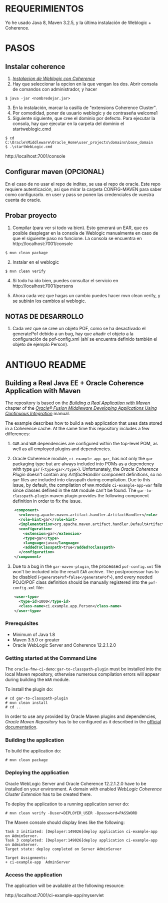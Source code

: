 # REQUERIMIENTOS
Yo he usado Java 8, Maven 3.2.5, y la última instalación de Weblogic + Coherence.

# PASOS

## Instalar coherence

1. [_Instalacion de Weblogic con Coherence_][instalacion-coherence]
2. Hay que seleccionar la opcion en la que vengan los dos. Abrir consola de comandos con administrador, y hacer 
```
$ java -jar <nombredejar.jar>
```
3. En la instalación, marcar la casilla de "extensions Coherence Cluster".
4. Por comodidad, poner de usuario weblogic y de contraseña welcome1
5. Siguiente siguiente, que cree el dominio por defecto. Para ejecutar la consola, hay que ejecutar en la carpeta del dominio el startweblogic.cmd
```
$ cd C:\Oracle\Middleware\Oracle_Home\user_projects\domains\base_domain
$ .\startWebLogic.cmd
```
http://localhost:7001/console
    
## Configurar maven (OPCIONAL)
En el caso de no usar el repo de inditex, se usa el repo de oracle. Este repo requiere autenticación, así que mirar la carpeta CONFIG-MAVEN para saber como configurarlo. en user y pass se ponen las credenciales de vuestra cuenta de oracle.

## Probar proyecto


1. Compilar (para ver si todo va bien). Esto generará un EAR, que es posible desplegar en la consola de Weblogic manualmente en caso de que el siguiente paso no funcione. La consola se encuentra en http://localhost:7001/console

```
$ mvn clean package
```

2. Instalar en el weblogic

```
$ mvn clean verify
```

4. Si todo ha ido bien, puedes consultar el servicio en http://localhost:7001/persons

5. Ahora cada vez que hagas un cambio puedes hacer mvn clean verify, y se subirán los cambios al weblogic.

## NOTAS DE DESARROLLO
1. Cada vez que se cree un objeto POF, como se ha desactivado el generatePof debido a un bug, hay que añadir el objeto a la configuración de pof-config.xml (ahí se encuentra definido también el objeto de ejemplo Person).

# ANTIGUO README

## Building a Real Java EE + Oracle Coherence Application with Maven

The repository is based on the 
[_Building a Real Application with Maven_][real-application-chapter] chapter of the 
[_Oracle® Fusion Middleware Developing Applications Using Continuous Integration_][ci-manual] manual.

The example describes how to build a web application that uses data stored in a Coherence cache. At the same time this repository 
includes a few differences:

1. `GAR` and `WAR` dependencies are configured within the top-level POM, as well as all employed plugins and dependencies. 

2. Oracle Coherence module, `ci-example-app-gar`, has not only the `gar` packaging type but are always included into POMs as 
a dependency with type `gar` (`<type>gar</type>`). Unfortunately, the _Oracle Coherence Plugin_ doesn't contain any 
_ArtifactHandler_ component definitions, so no `gar` files are included into classpath during compilation. Due to this issue, 
by default, the compilation of `WAR` module `ci-example-app-war` fails since classes defined in the `GAR` module can't be found. 
The `gar-to-classpath-plugin` maven plugin provides the following component definition in order to fix the issue.

```xml
    <component>
      <role>org.apache.maven.artifact.handler.ArtifactHandler</role>
      <role-hint>gar</role-hint>
      <implementation>org.apache.maven.artifact.handler.DefaultArtifactHandler</implementation>
      <configuration>
        <extension>gar</extension>
        <type>gar</type>
        <language>java</language>
        <addedToClasspath>true</addedToClasspath>
      </configuration>
    </component>
```

3. Due to a bug in the `gar-maven-plugin`, the processed `pof-config.xml` file won't be included into the result `EAR` archive. 
The postprocessor has to be disabled (`<generatePof>false</generatePof>`), and every needed POJO/POF class definition should 
be manually registered into the `pof-config.xml` file:

```xml
    <user-type>
      <type-id>1000</type-id>
      <class-name>ci.example.app.Person</class-name>
    </user-type>
```

### Prerequisites

- Minimum of Java 1.8
- Maven 3.5.0 or greater
- Oracle WebLogic Server and Coherence 12.2.1.2.0

### Getting started at the Command Line

The `oracle-fmw-ci-demo:gar-to-classpath-plugin` must be installed into the local Maven repository, otherwise numerous compilation 
errors will appear during building the `WAR` module.

To install the plugin do:

```
# cd gar-to-classpath-plugin
# mvn clean install
# cd ..
```

In order to use any provided by Oracle Maven plugins and dependencies, _Oracle Maven Repository_ has to be configured
as it described in the [official documentation][oracle-maven-repo-manual].

### Building the application

To build the application do:

```
# mvn clean package
```

### Deploying the application

Oracle WebLogic Server and Oracle Coherence 12.2.1.2.0 have to be installed on your environment. A domain with enabled 
_WebLogic Coherence Cluster Extension_ has to be created there.

To deploy the application to a running application server do:

```
# mvn clean verify -Duser=DEPLOYER_USER -Dpassword=PASSWORD
```

The Maven console should display lines like the following:

```
Task 3 initiated: [Deployer:149026]deploy application ci-example-app on AdminServer.
Task 3 completed: [Deployer:149026]deploy application ci-example-app on AdminServer.
Target state: deploy completed on Server AdminServer

Target Assignments:
+ ci-example-app  AdminServer
```

### Access the application

The application will be available at the following resource:

http://localhost:7001/ci-example-app/myservlet

[ci-manual]: https://docs.oracle.com/middleware/1221/core/MAVEN/toc.htm
[real-application-chapter]: https://docs.oracle.com/middleware/1221/core/MAVEN/real_app.htm#MAVEN8917
[oracle-maven-repo-manual]: http://docs.oracle.com/middleware/1221/core/MAVEN/config_maven_repo.htm#CACJADFE
[instalacion-coherence]: https://www.oracle.com/technetwork/middleware/coherence/downloads/index.html

